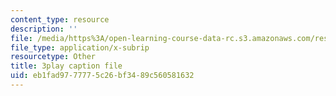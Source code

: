 ```yaml
---
content_type: resource
description: ''
file: /media/https%3A/open-learning-course-data-rc.s3.amazonaws.com/res-tll-004-stem-concept-videos-fall-2013/eb1fad9777775c26bf3489c560581632_IOcrHOc23N4.vtt
file_type: application/x-subrip
resourcetype: Other
title: 3play caption file
uid: eb1fad97-7777-5c26-bf34-89c560581632
---
```

